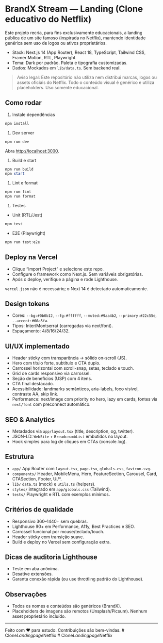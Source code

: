 # BrandX Stream — Landing (Clone educativo do Netflix)

Este projeto recria, para fins exclusivamente educacionais, a landing pública de um site famoso (inspirada no Netflix), mantendo identidade genérica sem uso de logos ou ativos proprietários.

- Stack: Next.js 14 (App Router), React 18, TypeScript, Tailwind CSS, Framer Motion, RTL, Playwright.
- Tema: Dark por padrão. Paleta e tipografia customizadas.
- Dados: Mockados em `lib/data.ts`. Sem backend real.

> Aviso legal: Este repositório não utiliza nem distribui marcas, logos ou assets oficiais do Netflix. Todo o conteúdo visual é genérico e utiliza placeholders. Uso somente educacional.

## Como rodar

1. Instale dependências

```powershell
npm install
```

1. Dev server

```powershell
npm run dev
```
Abra <http://localhost:3000>.

1. Build e start

```powershell
npm run build
npm start
```

1. Lint e format

```powershell
npm run lint
npm run format
```

1. Testes

- Unit (RTL/Jest)
```powershell
npm test
```
- E2E (Playwright)
```powershell
npm run test:e2e
```

## Deploy na Vercel

- Clique “Import Project” e selecione este repo.
- Configure o framework como Next.js. Sem variáveis obrigatórias.
- Após o deploy, verifique a página e rode Lighthouse.

`vercel.json` não é necessário; o Next 14 é detectado automaticamente.

## Design tokens

- Cores: `--bg:#0b0b12`, `--fg:#ffffff`, `--muted:#9aa4b2`, `--primary:#22c55e`, `--accent:#60a5fa`.
- Tipos: Inter/Montserrat (carregadas via next/font).
- Espaçamento: 4/8/16/24/32.

## UI/UX implementado

- Header sticky com transparência → sólido on-scroll (JS).
- Hero com título forte, subtítulo e CTA duplo.
- Carrossel horizontal com scroll-snap, setas, teclado e touch.
- Grid de cards responsivo via carrossel.
- Seção de benefícios (USP) com 4 itens.
- CTA final destacado.
- Acessibilidade: landmarks semânticos, aria-labels, foco visível, contraste AA, skip link.
- Performance: next/image com priority no hero, lazy em cards, fontes via `next/font` com preconnect automático.

## SEO & Analytics

- Metadados via `app/layout.tsx` (title, description, og, twitter).
- JSON-LD: `WebSite` + `BreadcrumbList` embutidos no layout.
- Hook simples para log de cliques em CTAs (console.log).

## Estrutura

- `app/` App Router com `layout.tsx`, `page.tsx`, `globals.css`, `favicon.svg`.
- `components/` Header, MobileMenu, Hero, FeatureSection, Carousel, Card, CTASection, Footer, Ui/*.
- `lib/` `data.ts` (mock) e `utils.ts` (helpers).
- `styles/` integrado em `app/globals.css` (Tailwind).
- `tests/` Playwright e RTL com exemplos mínimos.

## Critérios de qualidade

- Responsivo 360–1440+ sem quebras.
- Lighthouse 90+ em Performance, A11y, Best Practices e SEO.
- Carrossel funcional por mouse/teclado/touch.
- Header sticky com transição suave.
- Build e deploy no Vercel sem configuração extra.

## Dicas de auditoria Lighthouse

- Teste em aba anônima.
- Desative extensões.
- Garanta conexão rápida (ou use throttling padrão do Lighthouse).

## Observações

- Todos os nomes e conteúdos são genéricos (BrandX).
- Placeholders de imagens são remotos (Unsplash/Picsum). Nenhum asset proprietário incluído.

---

Feito com ❤️ para estudo. Contribuições são bem-vindas.
#   C l o n e _ L a n d i n g p a g e _ N e t f l i x  
 #   C l o n e _ L a n d i n g p a g e _ N e t f l i x  
 